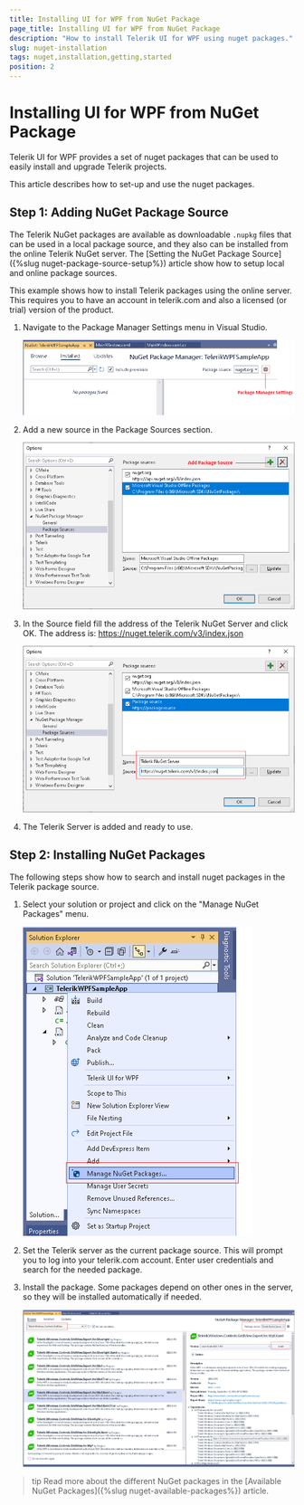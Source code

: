 ```yaml
---
title: Installing UI for WPF from NuGet Package
page_title: Installing UI for WPF from NuGet Package
description: "How to install Telerik UI for WPF using nuget packages."
slug: nuget-installation
tags: nuget,installation,getting,started
position: 2
---
```


# Installing UI for WPF from NuGet Package

Telerik UI for WPF provides a set of nuget packages that can be used to easily install and upgrade Telerik projects.

This article describes how to set-up and use the nuget packages.

## Step 1: Adding NuGet Package Source 

The Telerik NuGet packages are available as downloadable `.nupkg` files that can be used in a local package source, and they also can be installed from the online Telerik NuGet server. The [Setting the NuGet Package Source]({%slug nuget-package-source-setup%}) article show how to setup local and online package sources.

This example shows how to install Telerik packages using the online server. This requires you to have an account in telerik.com and also a licensed (or trial) version of the product.

1. Navigate to the Package Manager Settings menu in Visual Studio.

	![{{ site.framework_name }} Package Manager Settings](images/nuget-installation-0.png)
	
1. Add a new source in the Package Sources section.
	
	![{{ site.framework_name }} New Package Source](images/nuget-installation-1.png)
	
1. In the Source field fill the address of the Telerik NuGet Server and click OK. The address is: https://nuget.telerik.com/v3/index.json

	![{{ site.framework_name }} Telerik NuGet Server Address](images/nuget-installation-2.png)

1. The Telerik Server is added and ready to use.

## Step 2: Installing NuGet Packages

The following steps show how to search and install nuget packages in the Telerik package source.

1. Select your solution or project and click on the "Manage NuGet Packages" menu.

	![{{ site.framework_name }} Manage NuGet Packages Menu](images/nuget-installation-3.png)
	
1. Set the Telerik server as the current package source. This will prompt you to log into your telerik.com account. Enter user credentials and search for the needed package.

1. Install the package. Some packages depend on other ones in the server, so they will be installed automatically if needed.

	![{{ site.framework_name }} Installing Telerik Package](images/nuget-installation-4.png)

>tip Read more about the different NuGet packages in the [Available NuGet Packages]({%slug nuget-available-packages%}) article.